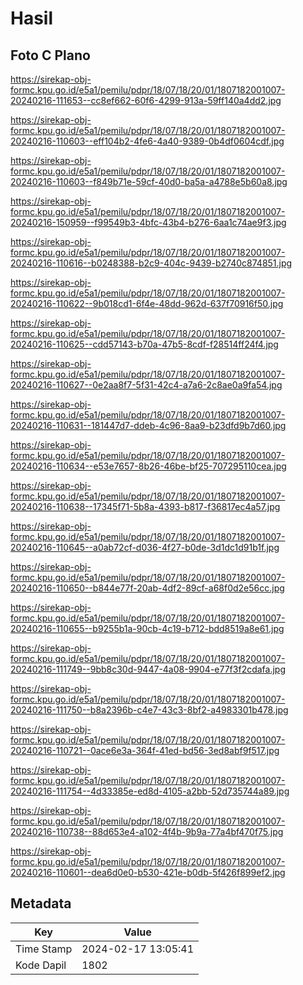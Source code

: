 # Hasil

## Foto C Plano

https://sirekap-obj-formc.kpu.go.id/e5a1/pemilu/pdpr/18/07/18/20/01/1807182001007-20240216-111653--cc8ef662-60f6-4299-913a-59ff140a4dd2.jpg

https://sirekap-obj-formc.kpu.go.id/e5a1/pemilu/pdpr/18/07/18/20/01/1807182001007-20240216-110603--eff104b2-4fe6-4a40-9389-0b4df0604cdf.jpg

https://sirekap-obj-formc.kpu.go.id/e5a1/pemilu/pdpr/18/07/18/20/01/1807182001007-20240216-110603--f849b71e-59cf-40d0-ba5a-a4788e5b60a8.jpg

https://sirekap-obj-formc.kpu.go.id/e5a1/pemilu/pdpr/18/07/18/20/01/1807182001007-20240216-150959--f99549b3-4bfc-43b4-b276-6aa1c74ae9f3.jpg

https://sirekap-obj-formc.kpu.go.id/e5a1/pemilu/pdpr/18/07/18/20/01/1807182001007-20240216-110616--b0248388-b2c9-404c-9439-b2740c874851.jpg

https://sirekap-obj-formc.kpu.go.id/e5a1/pemilu/pdpr/18/07/18/20/01/1807182001007-20240216-110622--9b018cd1-6f4e-48dd-962d-637f70916f50.jpg

https://sirekap-obj-formc.kpu.go.id/e5a1/pemilu/pdpr/18/07/18/20/01/1807182001007-20240216-110625--cdd57143-b70a-47b5-8cdf-f28514ff24f4.jpg

https://sirekap-obj-formc.kpu.go.id/e5a1/pemilu/pdpr/18/07/18/20/01/1807182001007-20240216-110627--0e2aa8f7-5f31-42c4-a7a6-2c8ae0a9fa54.jpg

https://sirekap-obj-formc.kpu.go.id/e5a1/pemilu/pdpr/18/07/18/20/01/1807182001007-20240216-110631--181447d7-ddeb-4c96-8aa9-b23dfd9b7d60.jpg

https://sirekap-obj-formc.kpu.go.id/e5a1/pemilu/pdpr/18/07/18/20/01/1807182001007-20240216-110634--e53e7657-8b26-46be-bf25-707295110cea.jpg

https://sirekap-obj-formc.kpu.go.id/e5a1/pemilu/pdpr/18/07/18/20/01/1807182001007-20240216-110638--17345f71-5b8a-4393-b817-f36817ec4a57.jpg

https://sirekap-obj-formc.kpu.go.id/e5a1/pemilu/pdpr/18/07/18/20/01/1807182001007-20240216-110645--a0ab72cf-d036-4f27-b0de-3d1dc1d91b1f.jpg

https://sirekap-obj-formc.kpu.go.id/e5a1/pemilu/pdpr/18/07/18/20/01/1807182001007-20240216-110650--b844e77f-20ab-4df2-89cf-a68f0d2e56cc.jpg

https://sirekap-obj-formc.kpu.go.id/e5a1/pemilu/pdpr/18/07/18/20/01/1807182001007-20240216-110655--b9255b1a-90cb-4c19-b712-bdd8519a8e61.jpg

https://sirekap-obj-formc.kpu.go.id/e5a1/pemilu/pdpr/18/07/18/20/01/1807182001007-20240216-111749--9bb8c30d-9447-4a08-9904-e77f3f2cdafa.jpg

https://sirekap-obj-formc.kpu.go.id/e5a1/pemilu/pdpr/18/07/18/20/01/1807182001007-20240216-111750--b8a2396b-c4e7-43c3-8bf2-a4983301b478.jpg

https://sirekap-obj-formc.kpu.go.id/e5a1/pemilu/pdpr/18/07/18/20/01/1807182001007-20240216-110721--0ace6e3a-364f-41ed-bd56-3ed8abf9f517.jpg

https://sirekap-obj-formc.kpu.go.id/e5a1/pemilu/pdpr/18/07/18/20/01/1807182001007-20240216-111754--4d33385e-ed8d-4105-a2bb-52d735744a89.jpg

https://sirekap-obj-formc.kpu.go.id/e5a1/pemilu/pdpr/18/07/18/20/01/1807182001007-20240216-110738--88d653e4-a102-4f4b-9b9a-77a4bf470f75.jpg

https://sirekap-obj-formc.kpu.go.id/e5a1/pemilu/pdpr/18/07/18/20/01/1807182001007-20240216-110601--dea6d0e0-b530-421e-b0db-5f426f899ef2.jpg


## Metadata

| Key        | Value               |
| ---------- | ------------------- |
| Time Stamp | 2024-02-17 13:05:41 |
| Kode Dapil | 1802                |



